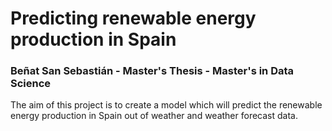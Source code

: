 # Predicting renewable energy production in Spain
### Beñat San Sebastián - Master's Thesis - Master's in Data Science
The aim of this project is to create a model which will predict the renewable energy production in Spain out of weather and weather forecast data.

